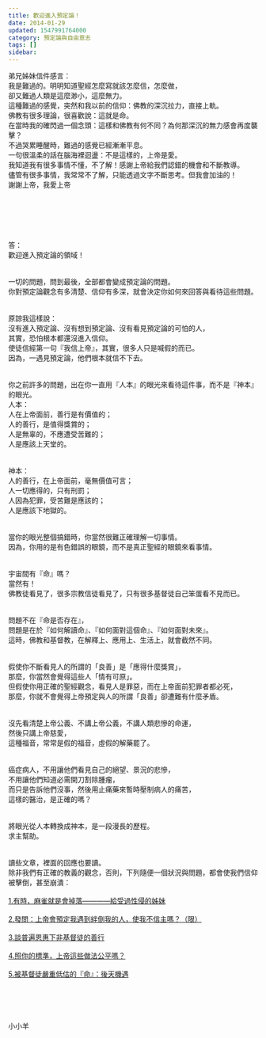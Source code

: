 ```yaml
---
title: 歡迎進入預定論！
date: 2014-01-29
updated: 1547991764000
category: 預定論與自由意志
tags: []
sidebar: 
---
```


<p>弟兄姊妹信件感言：<br/>我是難過的。明明知道聖經怎麼寫就該怎麼信，怎麼做，<br/>卻又難過人類是這麼渺小，這麼無力。  <br/>這種難過的感覺，突然和我以前的信仰：佛教的深沉拉力，直接上軌。<br/>佛教有很多理論，很喜歡說：這就是命。  <br/>在當時我的確閃過一個念頭：這樣和佛教有何不同？為何那深沉的無力感會再度襲擊？ <br/><!--more-->不過哭累睡醒時，難過的感覺已經漸漸平息。<br/>一句很溫柔的話在腦海裡迴盪：不是這樣的，上帝是愛。  <br/>我知道我有很多事情不懂，不了解！感謝上帝給我們認錯的機會和不斷教導。 <br/>儘管有很多事情，我常常不了解，只能透過文字不斷思考。但我會加油的！ <br/>謝謝上帝，我愛上帝 <br/><br/><br/><br/><br/><br/><br/>答：<br/>歡迎進入預定論的領域！<br/> <br/><br/>一切的問題，問到最後，全部都會變成預定論的問題。<br/>你對預定論觀念有多清楚、信仰有多深，就會決定你如何來回答與看待這些問題。<br/> <br/><br/>原諒我這樣說：<br/>沒有進入預定論、沒有想到預定論、沒有看見預定論的可怕的人，<br/>其實，恐怕根本都還沒進入信仰。<br/>使徒信經第一句『我信上帝』，其實，很多人只是喊假的而已。<br/>因為，一遇見預定論，他們根本就信不下去。<br/> <br/><br/>你之前許多的問題，出在你一直用『人本』的眼光來看待這件事，而不是『神本』的眼光。<br/>人本：<br/>人在上帝面前，善行是有價值的；<br/>人的善行，是值得獎賞的；<br/>人是無辜的，不應遭受苦難的；<br/>人是應該上天堂的。<br/> <br/><br/>神本：<br/>人的善行，在上帝面前，毫無價值可言；<br/>人一切應得的，只有刑罰；<br/>人因為犯罪，受苦難是應該的；<br/>人是應該下地獄的。<br/> <br/><br/>當你的眼光整個搞錯時，你當然很難正確理解一切事情。<br/>因為，你用的是有色錯誤的眼鏡，而不是真正聖經的眼鏡來看事情。<br/> <br/><br/>宇宙間有『命』嗎？<br/>當然有！<br/>佛教徒看見了，很多宗教信徒看見了，只有很多基督徒自己笨蛋看不見而已。<br/> <br/><br/>問題不在『命是否存在』，<br/>問題是在於『如何解讀命』、『如何面對這個命』、『如何面對未來』。<br/>這時，佛教和基督教，在解釋上、應用上、生活上，就會截然不同。<br/> <br/> <br/>假使你不斷看見人的所謂的「良善」是「應得什麼獎賞」，<br/>那麼，你當然會覺得這些人「情有可原」。<br/>但假使你用正確的聖經觀念，看見人是罪惡，而在上帝面前犯罪者都必死，<br/>那麼，你就不會覺得上帝預定與人的所謂「良善」卻遭難有什麼矛盾。<br/> <br/> <br/>沒先看清楚上帝公義、不講上帝公義，不講人類悲慘的命運，<br/>然後只講上帝慈愛，<br/>這種福音，常常是假的福音，虛假的解藥罷了。<br/> <br/><br/>癌症病人，不用讓他們看見自己的絕望、景況的悲慘，<br/>不用讓他們知道必需開刀割除腫瘤，<br/>而只是告訴他們沒事，然後用止痛藥來暫時壓制病人的痛苦，<br/>這樣的醫治，是正確的嗎？<br/> <br/> <br/>將眼光從人本轉換成神本，是一段漫長的歷程。<br/>求主幫助。<br/> <br/> <br/>讀些文章，裡面的回應也要讀。<br/>除非我們有正確的教義的觀念，否則，下列隨便一個狀況與問題，都會使我們信仰被擊倒，甚至崩潰：<br/> <br/><a href="/posts/269194036">1.有時，麻雀就是會掉落————給受過性侵的姊妹</a><br/> <br/><a href="/posts/269195268">2.發問：上帝會預定我遇到絆倒我的人，使我不信主嗎？（限）</a><br/> <br/><a href="/posts/269195892">3.談普遍恩惠下非基督徒的善行</a><br/> <br/><a href="/posts/269195652">4.照你的標準，上帝這些做法公平嗎？</a><br/> <br/><a href="/posts/269195340">5.被基督徒嚴重低估的『命』：後天機遇</a><br/> <br/><br/><br/><br/><br/>小小羊<br/><br/><br/><br/><br/>
</p>
